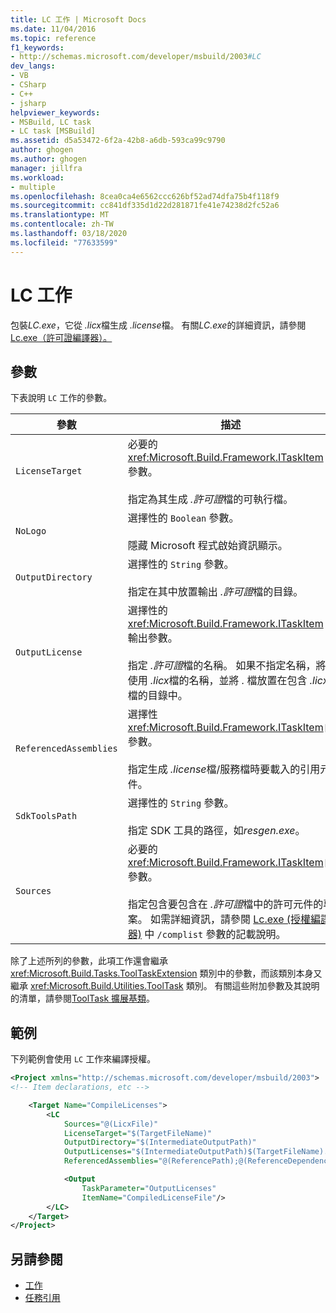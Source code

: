 ```yaml
---
title: LC 工作 | Microsoft Docs
ms.date: 11/04/2016
ms.topic: reference
f1_keywords:
- http://schemas.microsoft.com/developer/msbuild/2003#LC
dev_langs:
- VB
- CSharp
- C++
- jsharp
helpviewer_keywords:
- MSBuild, LC task
- LC task [MSBuild]
ms.assetid: d5a53472-6f2a-42b8-a6db-593ca99c9790
author: ghogen
ms.author: ghogen
manager: jillfra
ms.workload:
- multiple
ms.openlocfilehash: 8cea0ca4e6562ccc626bf52ad74dfa75b4f118f9
ms.sourcegitcommit: cc841df335d1d22d281871fe41e74238d2fc52a6
ms.translationtype: MT
ms.contentlocale: zh-TW
ms.lasthandoff: 03/18/2020
ms.locfileid: "77633599"
---
```

# <a name="lc-task"></a>LC 工作

包裝*LC.exe*，它從 *.licx*檔生成 *.license*檔。 有關*LC.exe*的詳細資訊，請參閱[Lc.exe（許可證編譯器）。](/dotnet/framework/tools/lc-exe-license-compiler)

## <a name="parameters"></a>參數

下表說明 `LC` 工作的參數。

|參數|描述|
|---------------|-----------------|
|`LicenseTarget`|必要的 <xref:Microsoft.Build.Framework.ITaskItem> 參數。<br /><br /> 指定為其生成 *.許可證*檔的可執行檔。|
|`NoLogo`|選擇性的 `Boolean` 參數。<br /><br /> 隱藏 Microsoft 程式啟始資訊顯示。|
|`OutputDirectory`|選擇性的 `String` 參數。<br /><br /> 指定在其中放置輸出 *.許可證*檔的目錄。|
|`OutputLicense`|選擇性的 <xref:Microsoft.Build.Framework.ITaskItem> 輸出參數。<br /><br /> 指定 *.許可證*檔的名稱。 如果不指定名稱，將使用 *.licx*檔的名稱，並將 *.* 檔放置在包含 *.licx*檔的目錄中。|
|`ReferencedAssemblies`|選擇性 <xref:Microsoft.Build.Framework.ITaskItem>`[]` 參數。<br /><br /> 指定生成 *.license*檔/服務檔時要載入的引用元件。|
|`SdkToolsPath`|選擇性的 `String` 參數。<br /><br /> 指定 SDK 工具的路徑，如*resgen.exe*。|
|`Sources`|必要的 <xref:Microsoft.Build.Framework.ITaskItem>`[]` 參數。<br /><br /> 指定包含要包含在 *.許可證*檔中的許可元件的專案。 如需詳細資訊，請參閱 [Lc.exe (授權編譯器)](/dotnet/framework/tools/lc-exe-license-compiler) 中 `/complist` 參數的記載說明。|

 除了上述所列的參數，此項工作還會繼承 <xref:Microsoft.Build.Tasks.ToolTaskExtension> 類別中的參數，而該類別本身又繼承 <xref:Microsoft.Build.Utilities.ToolTask> 類別。 有關這些附加參數及其說明的清單，請參閱[ToolTask 擴展基類](../msbuild/tooltaskextension-base-class.md)。

## <a name="example"></a>範例

下列範例會使用 `LC` 工作來編譯授權。

```xml
<Project xmlns="http://schemas.microsoft.com/developer/msbuild/2003">
<!-- Item declarations, etc -->

    <Target Name="CompileLicenses">
        <LC
            Sources="@(LicxFile)"
            LicenseTarget="$(TargetFileName)"
            OutputDirectory="$(IntermediateOutputPath)"
            OutputLicenses="$(IntermediateOutputPath)$(TargetFileName).licenses"
            ReferencedAssemblies="@(ReferencePath);@(ReferenceDependencyPaths)">

            <Output
                TaskParameter="OutputLicenses"
                ItemName="CompiledLicenseFile"/>
        </LC>
    </Target>
</Project>
```

## <a name="see-also"></a>另請參閱

- [工作](../msbuild/msbuild-tasks.md)
- [任務引用](../msbuild/msbuild-task-reference.md)
